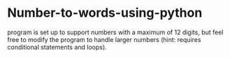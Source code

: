 # Number-to-words-using-python
program is set up to support numbers with a maximum of 12 digits, but feel free to modify the program to handle larger numbers (hint: requires conditional statements and loops).
